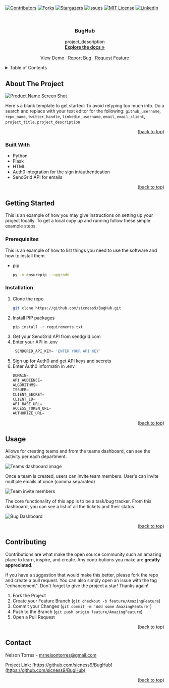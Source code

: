 <div id="top"></div>
<!--
*** Thanks for checking out the Best-README-Template. If you have a suggestion
*** that would make this better, please fork the repo and create a pull request
*** or simply open an issue with the tag "enhancement".
*** Don't forget to give the project a star!
*** Thanks again! Now go create something AMAZING! :D
-->



<!-- PROJECT SHIELDS -->
<!--
*** I'm using markdown "reference style" links for readability.
*** Reference links are enclosed in brackets [ ] instead of parentheses ( ).
*** See the bottom of this document for the declaration of the reference variables
*** for contributors-url, forks-url, etc. This is an optional, concise syntax you may use.
*** https://www.markdownguide.org/basic-syntax/#reference-style-links
-->
[![Contributors][contributors-shield]][contributors-url]
[![Forks][forks-shield]][forks-url]
[![Stargazers][stars-shield]][stars-url]
[![Issues][issues-shield]][issues-url]
[![MIT License][license-shield]][license-url]
[![LinkedIn][linkedin-shield]][linkedin-url]



<!-- PROJECT LOGO -->
<br />
<div align="center">

<h3 align="center">BugHub</h3>

  <p align="center">
    project_description
    <br />
    <a href="https://github.com/sicness9/BugHub"><strong>Explore the docs »</strong></a>
    <br />
    <br />
    <a href="https://github.com/sicness9/BugHub">View Demo</a>
    ·
    <a href="https://github.com/sicness9/BugHub/issues">Report Bug</a>
    ·
    <a href="https://github.com/sicness9/BugHub/issues">Request Feature</a>
  </p>
</div>



<!-- TABLE OF CONTENTS -->
<details>
  <summary>Table of Contents</summary>
  <ol>
    <li>
      <a href="#about-the-project">About The Project</a>
      <ul>
        <li><a href="#built-with">Built With</a></li>
      </ul>
    </li>
    <li>
      <a href="#getting-started">Getting Started</a>
      <ul>
        <li><a href="#prerequisites">Prerequisites</a></li>
        <li><a href="#installation">Installation</a></li>
      </ul>
    </li>
    <li><a href="#usage">Usage</a></li>
    <li><a href="#roadmap">Roadmap</a></li>
    <li><a href="#contributing">Contributing</a></li>
    <li><a href="#license">License</a></li>
    <li><a href="#contact">Contact</a></li>
    <li><a href="#acknowledgments">Acknowledgments</a></li>
  </ol>
</details>



<!-- ABOUT THE PROJECT -->
## About The Project

[![Product Name Screen Shot][product-screenshot]](https://example.com)

Here's a blank template to get started: To avoid retyping too much info. Do a search and replace with your text editor for the following: `github_username`, `repo_name`, `twitter_handle`, `linkedin_username`, `email`, `email_client`, `project_title`, `project_description`

<p align="right">(<a href="#top">back to top</a>)</p>



### Built With

* Python
* Flask
* HTML
* Auth0 integration for the sign in/authentication
* SendGrid API for emails

<p align="right">(<a href="#top">back to top</a>)</p>



<!-- GETTING STARTED -->
## Getting Started

This is an example of how you may give instructions on setting up your project locally.
To get a local copy up and running follow these simple example steps.

### Prerequisites

This is an example of how to list things you need to use the software and how to install them.
* pip
  ```sh
  py -m ensurepip --upgrade
  ```

### Installation

1. Clone the repo
   ```sh
   git clone https://github.com/sicness9/BugHub.git
   ```
2. Install PIP packages
   ```sh
   pip install -r requirements.txt
   ```
3. Get your SendGrid API from sendgrid.com
4. Enter your API in .env
   ```py
    SENDGRID_API_KEY= 'ENTER YOUR API KEY'
   ```
5. Sign up for Auth0 and get API keys and secrets
6. Enter Auth0 informatin in .env
   ```py
   DOMAIN= 
   API_AUDIENCE= 
   ALGORITHMS= 
   ISSUER= 
   CLIENT_SECRET=
   CLIENT_ID=
   API_BASE_URL=
   ACCESS_TOKEN_URL=
   AUTHORIZE_URL=
   ```
   

<p align="right">(<a href="#top">back to top</a>)</p>



<!-- USAGE EXAMPLES -->
## Usage

Allows for creating teams and from the teams dashboard, can see the activity per each department.

![Teams dashboard image](https://i.imgur.com/vhd9TwY.png)


Once a team is created, users can invite team members. User's can invite multiple emails at once (comma separated)

![Team invite members](https://i.imgur.com/1azWWCf.png)

The core functionality of this app is to be a task/bug tracker. From this dashboard, you can see a list of all the tickets and their status

![Bug Dashboard](https://i.imgur.com/llckU6R.png)

<p align="right">(<a href="#top">back to top</a>)</p>


<!-- CONTRIBUTING -->
## Contributing

Contributions are what make the open source community such an amazing place to learn, inspire, and create. Any contributions you make are **greatly appreciated**.

If you have a suggestion that would make this better, please fork the repo and create a pull request. You can also simply open an issue with the tag "enhancement".
Don't forget to give the project a star! Thanks again!

1. Fork the Project
2. Create your Feature Branch (`git checkout -b feature/AmazingFeature`)
3. Commit your Changes (`git commit -m 'Add some AmazingFeature'`)
4. Push to the Branch (`git push origin feature/AmazingFeature`)
5. Open a Pull Request

<p align="right">(<a href="#top">back to top</a>)</p>


<!-- CONTACT -->
## Contact

Nelson Torres - mrnelsontorres@gmail.com

Project Link: [https://github.com/sicness9/BugHub](https://github.com/sicness9/BugHub)

<p align="right">(<a href="#top">back to top</a>)</p>




<!-- MARKDOWN LINKS & IMAGES -->
<!-- https://www.markdownguide.org/basic-syntax/#reference-style-links -->
[contributors-shield]: https://img.shields.io/github/contributors/sicness9/BugHub.svg?style=for-the-badge
[contributors-url]: https://github.com/sicness9/BugHuB/graphs/contributors
[forks-shield]: https://img.shields.io/github/forks/sicness9/BugHub.svg?style=for-the-badge
[forks-url]: https://github.com/sicness9/BugHub/network/members
[stars-shield]: https://img.shields.io/github/stars/sicness9/BugHub.svg?style=for-the-badge
[stars-url]: https://github.com/sicness9/BugHub/stargazers
[issues-shield]: https://img.shields.io/github/issues/Sicness9/BugHub.svg?style=for-the-badge
[issues-url]: https://github.com/Sicness9/BugHub/issues
[license-shield]: https://img.shields.io/github/license/Sicness9/BugHub.svg?style=for-the-badge
[license-url]: https://github.com/Sicness9/BugHub/blob/master/LICENSE.txt
[linkedin-shield]: https://img.shields.io/badge/-LinkedIn-black.svg?style=for-the-badge&logo=linkedin&colorB=555
[linkedin-url]: https://linkedin.com/in/nelson-torres-905153209
[product-screenshot]: images/screenshot.png

